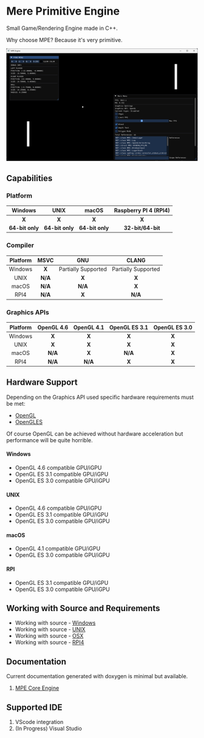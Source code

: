 # Mere Primitive Engine

Small Game/Rendering Engine made in C++.

Why choose MPE? Because it's very primitive.

![alt text](./Documentation/SHOWCASE/MPE-SHOWCASE.png)

## Capabilities

### Platform

|     Windows     |      UNIX       |      macOS      | Raspberry PI 4 (RPI4) |
| :-------------: | :-------------: | :-------------: | :-------------------: |
|      __X__      |      __X__      |      __X__      |         __X__         |
| __64-bit only__ | __64-bit only__ | __64-bit only__ |   __32-bit/64-bit__   |

### Compiler

| Platform |  MSVC   |         GNU         |        CLANG        |
| :------: | :-----: | :-----------------: | :-----------------: |
| Windows  |  __X__  | Partially Supported | Partially Supported |
|   UNIX   | __N/A__ |        __X__        |        __X__        |
|  macOS   | __N/A__ |       __N/A__       |        __X__        |
|   RPI4   | __N/A__ |        __X__        |       __N/A__       |

### Graphics APIs

| Platform | OpenGL 4.6 | OpenGL 4.1 | OpenGL ES 3.1 | OpenGL ES 3.0 |
| :------: | :--------: | :--------: | :-----------: | :-----------: |
| Windows  |   __X__    |   __X__    |     __X__     |     __X__     |
|   UNIX   |   __X__    |   __X__    |     __X__     |     __X__     |
|  macOS   |  __N/A__   |   __X__    |    __N/A__    |     __X__     |
|   RPI4   |  __N/A__   |  __N/A__   |     __X__     |     __X__     |

## Hardware Support

Depending on the Graphics API used specific hardware requirements must be met:

* [OpenGL](https://www.opengl.org/)
* [OpenGLES](https://www.khronos.org/opengles/)

Of course OpenGL can be achieved without hardware acceleration but performance will be quite horrible.

#### Windows

* OpenGL 4.6 compatible GPU/iGPU 
* OpenGL ES 3.1 compatible GPU/iGPU
* OpenGL ES 3.0 compatible GPU/iGPU

#### UNIX

* OpenGL 4.6 compatible GPU/iGPU
* OpenGL ES 3.1 compatible GPU/iGPU
* OpenGL ES 3.0 compatible GPU/iGPU

#### macOS

* OpenGL 4.1 compatible GPU/iGPU
* OpenGL ES 3.0 compatible GPU/iGPU

#### RPI

* OpenGL ES 3.1 compatible GPU/iGPU
* OpenGL ES 3.0 compatible GPU/iGPU

## Working with Source and Requirements

* Working with source - [Windows](./Documentation/SETUP/WINDOWS.md)
* Working with source - [UNIX](./Documentation/SETUP/UNIX.md)
* Working with source - [OSX](./Documentation/SETUP/OSX.md)
* Working with source - [RPI4](./Documentation/SETUP/RPI4.md)

## Documentation

Current documentation generated with doxygen is minimal but available.

1. [MPE Core Engine](https://durengo.github.io/MPE/Documentation/MPE/html/index.html)

## Supported IDE

1. VScode integration
2. (In Progress) Visual Studio
